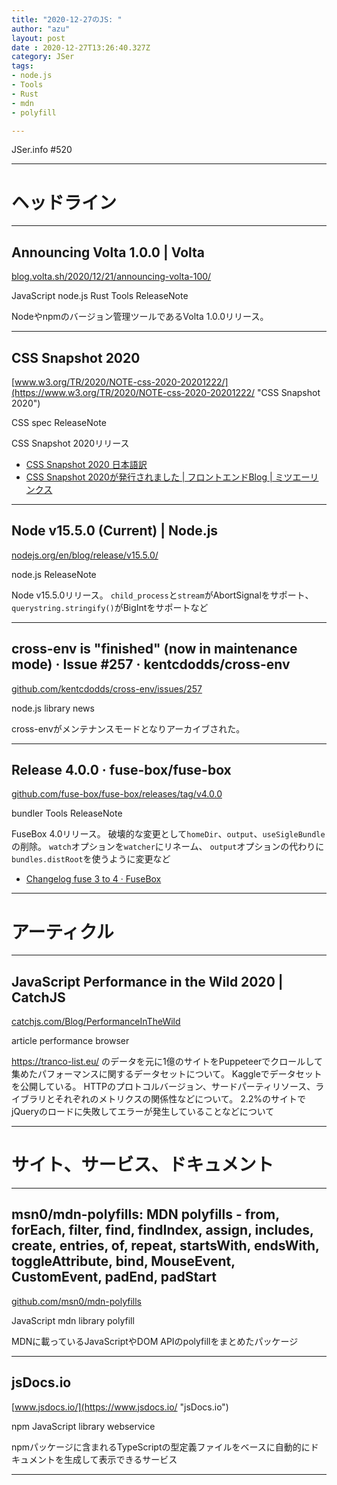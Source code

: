 ```yaml
---
title: "2020-12-27のJS: "
author: "azu"
layout: post
date : 2020-12-27T13:26:40.327Z
category: JSer
tags:
- node.js
- Tools
- Rust
- mdn
- polyfill

---
```


JSer.info #520

----

<h1 class="site-genre">ヘッドライン</h1>

----

## Announcing Volta 1.0.0 | Volta
[blog.volta.sh/2020/12/21/announcing-volta-100/](https://blog.volta.sh/2020/12/21/announcing-volta-100/ "Announcing Volta 1.0.0 | Volta")
<p class="jser-tags jser-tag-icon"><span class="jser-tag">JavaScript</span> <span class="jser-tag">node.js</span> <span class="jser-tag">Rust</span> <span class="jser-tag">Tools</span> <span class="jser-tag">ReleaseNote</span></p>

Nodeやnpmのバージョン管理ツールであるVolta 1.0.0リリース。


----

## CSS Snapshot 2020
[www.w3.org/TR/2020/NOTE-css-2020-20201222/](https://www.w3.org/TR/2020/NOTE-css-2020-20201222/ "CSS Snapshot 2020")
<p class="jser-tags jser-tag-icon"><span class="jser-tag">CSS</span> <span class="jser-tag">spec</span> <span class="jser-tag">ReleaseNote</span></p>

CSS Snapshot 2020リリース

- [CSS Snapshot 2020 日本語訳](https://momdo.github.io/css-2020/ "CSS Snapshot 2020 日本語訳")
- [CSS Snapshot 2020が発行されました | フロントエンドBlog | ミツエーリンクス](https://www.mitsue.co.jp/knowledge/blog/frontend/202012/23_1049.html "CSS Snapshot 2020が発行されました | フロントエンドBlog | ミツエーリンクス")

----

## Node v15.5.0 (Current) | Node.js
[nodejs.org/en/blog/release/v15.5.0/](https://nodejs.org/en/blog/release/v15.5.0/ "Node v15.5.0 (Current) | Node.js")
<p class="jser-tags jser-tag-icon"><span class="jser-tag">node.js</span> <span class="jser-tag">ReleaseNote</span></p>

Node v15.5.0リリース。
`child_process`と`stream`がAbortSignalをサポート、`querystring.stringify()`がBigIntをサポートなど


----

## cross-env is "finished" (now in maintenance mode) · Issue #257 · kentcdodds/cross-env
[github.com/kentcdodds/cross-env/issues/257](https://github.com/kentcdodds/cross-env/issues/257 "cross-env is \"finished\" (now in maintenance mode) · Issue #257 · kentcdodds/cross-env")
<p class="jser-tags jser-tag-icon"><span class="jser-tag">node.js</span> <span class="jser-tag">library</span> <span class="jser-tag">news</span></p>

cross-envがメンテナンスモードとなりアーカイブされた。


----

## Release 4.0.0 · fuse-box/fuse-box
[github.com/fuse-box/fuse-box/releases/tag/v4.0.0](https://github.com/fuse-box/fuse-box/releases/tag/v4.0.0 "Release 4.0.0 · fuse-box/fuse-box")
<p class="jser-tags jser-tag-icon"><span class="jser-tag">bundler</span> <span class="jser-tag">Tools</span> <span class="jser-tag">ReleaseNote</span></p>

FuseBox 4.0リリース。
破壊的な変更として`homeDir`、`output`、`useSigleBundle`の削除。
`watch`オプションを`watcher`にリネーム、
`output`オプションの代わりに`bundles.distRoot`を使うように変更など

- [Changelog fuse 3 to 4 · FuseBox](https://fuse-box.org/docs/development/changelog-fuse-compiler "Changelog fuse 3 to 4 · FuseBox")

----
<h1 class="site-genre">アーティクル</h1>

----

## JavaScript Performance in the Wild 2020 | CatchJS
[catchjs.com/Blog/PerformanceInTheWild](https://catchjs.com/Blog/PerformanceInTheWild "JavaScript Performance in the Wild 2020 | CatchJS")
<p class="jser-tags jser-tag-icon"><span class="jser-tag">article</span> <span class="jser-tag">performance</span> <span class="jser-tag">browser</span></p>

https://tranco-list.eu/ のデータを元に1億のサイトをPuppeteerでクロールして集めたパフォーマンスに関するデータセットについて。
Kaggleでデータセットを公開している。
HTTPのプロトコルバージョン、サードパーティリソース、ライブラリとそれぞれのメトリクスの関係性などについて。
2.2%のサイトでjQueryのロードに失敗してエラーが発生していることなどについて


----
<h1 class="site-genre">サイト、サービス、ドキュメント</h1>

----

## msn0/mdn-polyfills: MDN polyfills - from, forEach, filter, find, findIndex, assign, includes, create, entries, of, repeat, startsWith, endsWith, toggleAttribute, bind, MouseEvent, CustomEvent, padEnd, padStart
[github.com/msn0/mdn-polyfills](https://github.com/msn0/mdn-polyfills "msn0/mdn-polyfills: MDN polyfills - from, forEach, filter, find, findIndex, assign, includes, create, entries, of, repeat, startsWith, endsWith, toggleAttribute, bind, MouseEvent, CustomEvent, padEnd, padStart")
<p class="jser-tags jser-tag-icon"><span class="jser-tag">JavaScript</span> <span class="jser-tag">mdn</span> <span class="jser-tag">library</span> <span class="jser-tag">polyfill</span></p>

MDNに載っているJavaScriptやDOM APIのpolyfillをまとめたパッケージ


----

## jsDocs.io
[www.jsdocs.io/](https://www.jsdocs.io/ "jsDocs.io")
<p class="jser-tags jser-tag-icon"><span class="jser-tag">npm</span> <span class="jser-tag">JavaScript</span> <span class="jser-tag">library</span> <span class="jser-tag">webservice</span></p>

npmパッケージに含まれるTypeScriptの型定義ファイルをベースに自動的にドキュメントを生成して表示できるサービス


----
